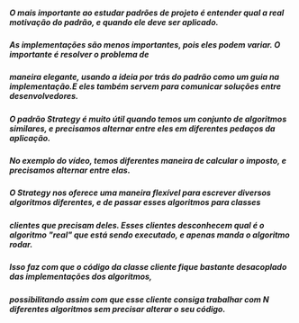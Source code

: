 ##### O mais importante ao estudar padrões de projeto é entender qual a real motivação do padrão, e quando ele deve ser aplicado. 
#####   As implementações são menos importantes, pois eles podem variar. O importante é resolver o problema de
##### maneira elegante, usando a ideia por trás do padrão como um guia na implementação.E eles também servem para comunicar soluções entre desenvolvedores.

##### O padrão Strategy é muito útil quando temos um conjunto de algoritmos similares, e precisamos alternar entre eles em diferentes pedaços da aplicação. 
##### No exemplo do vídeo, temos diferentes maneira de calcular o imposto, e precisamos alternar entre elas.
##### O Strategy nos oferece uma maneira flexível para escrever diversos algoritmos diferentes, e de passar esses algoritmos para classes 
##### clientes que precisam deles. Esses clientes desconhecem qual é o algoritmo "real" que está sendo executado, e apenas manda o algoritmo rodar. 
#####     Isso faz com que o código da classe cliente fique bastante desacoplado das implementações dos algoritmos, 
##### possibilitando assim com que esse cliente consiga trabalhar com N diferentes algoritmos sem precisar alterar o seu código.
